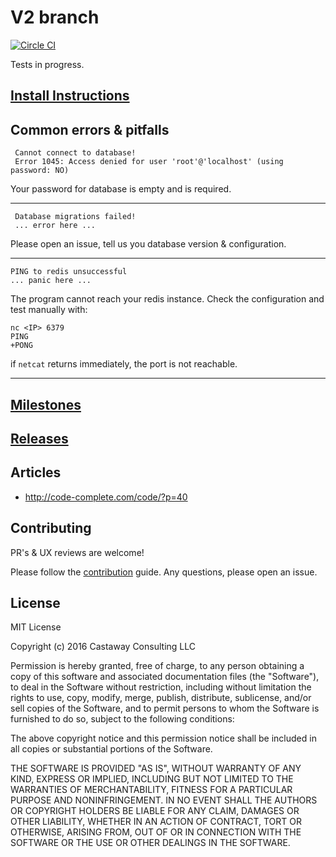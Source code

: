 # V2 branch

[![Circle CI](https://circleci.com/gh/ansible-semaphore/semaphore.svg?style=svg&circle-token=3702872acf2bec629017fa7dd99fdbea56aef7df)](https://circleci.com/gh/ansible-semaphore/semaphore)

Tests in progress.

## [Install Instructions](https://github.com/ansible-semaphore/semaphore/wiki/Installation)

## Common errors & pitfalls

```
 Cannot connect to database!
 Error 1045: Access denied for user 'root'@'localhost' (using password: NO)
```

Your password for database is empty and is required.

---

```
 Database migrations failed!
 ... error here ...
```

Please open an issue, tell us you database version & configuration.

---

```
PING to redis unsuccessful
... panic here ...
```

The program cannot reach your redis instance. Check the configuration and test manually with:

```
nc <IP> 6379
PING
+PONG
```

if `netcat` returns immediately, the port is not reachable.

---

## [Milestones](https://github.com/ansible-semaphore/semaphore/milestones)
## [Releases](https://github.com/ansible-semaphore/semaphore/releases)

## Articles

- http://code-complete.com/code/?p=40

## Contributing

PR's & UX reviews are welcome!

Please follow the [contribution](https://github.com/ansible-semaphore/semaphore/blob/master/CONTRIBUTING.md) guide. Any questions, please open an issue.

## License

MIT License

Copyright (c) 2016 Castaway Consulting LLC

Permission is hereby granted, free of charge, to any person obtaining a copy
of this software and associated documentation files (the "Software"), to deal
in the Software without restriction, including without limitation the rights
to use, copy, modify, merge, publish, distribute, sublicense, and/or sell
copies of the Software, and to permit persons to whom the Software is
furnished to do so, subject to the following conditions:

The above copyright notice and this permission notice shall be included in all
copies or substantial portions of the Software.

THE SOFTWARE IS PROVIDED "AS IS", WITHOUT WARRANTY OF ANY KIND, EXPRESS OR
IMPLIED, INCLUDING BUT NOT LIMITED TO THE WARRANTIES OF MERCHANTABILITY,
FITNESS FOR A PARTICULAR PURPOSE AND NONINFRINGEMENT. IN NO EVENT SHALL THE
AUTHORS OR COPYRIGHT HOLDERS BE LIABLE FOR ANY CLAIM, DAMAGES OR OTHER
LIABILITY, WHETHER IN AN ACTION OF CONTRACT, TORT OR OTHERWISE, ARISING FROM,
OUT OF OR IN CONNECTION WITH THE SOFTWARE OR THE USE OR OTHER DEALINGS IN THE
SOFTWARE.